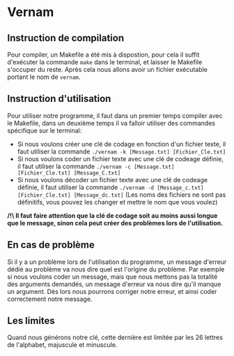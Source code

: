 # Vernam

## Instruction de compilation

Pour compiler, un Makefile a été mis à dispostion, pour cela il suffit d'exécuter la commande `make` dans le terminal, et laisser le Makefile s'occuper du reste. Après cela nous allons avoir un fichier exécutable portant le nom de `vernam`.

## Instruction d'utilisation

Pour utiliser notre programme, il faut dans un premier temps compiler avec le Makefile, dans un deuxième temps il va falloir utiliser des commandes spécifique sur le terminal:
- Si nous voulons créer une clé de codage en fonction d'un fichier texte, il faut utiliser la commande `./vernam -k [Message.txt] [Fichier_Cle.txt]`
- Si nous voulons coder un fichier texte avec une clé de codeage définie, il faut utiliser la commande `./vernam -c [Message.txt] [Fichier_Cle.txt] [Message_C.txt]`
- Si nous voulons décoder un fichier texte avec une clé de codeage définie, il faut utiliser la commande `./vernam -d [Message_c.txt] [Fichier_Cle.txt] [Message_dc.txt]`
(Les noms des fichiers ne sont pas définitifs, vous pouvez les changer et mettre le nom que vous voulez)

**/!\ Il faut faire attention que la clé de codage soit au moins aussi longue que le message, sinon cela peut créer des problèmes lors de l'utilisation.**

## En cas de problème

Si il y a un problème lors de l'utilisation du programme, un message d'erreur dédié au problème va nous dire quel est l'origine du problème. Par exemple si nous voulons coder un message, mais que nous mettons pas la totalité des arguments demandés, un message d'erreur va nous dire qu'il manque un argument. Dès lors nous pourrons corriger notre erreur, et ainsi coder correctement notre message.

## Les limites

Quand nous générons notre clé, cette dernière est limitée par les 26 lettres de l'alphabet, majuscule et minuscule.